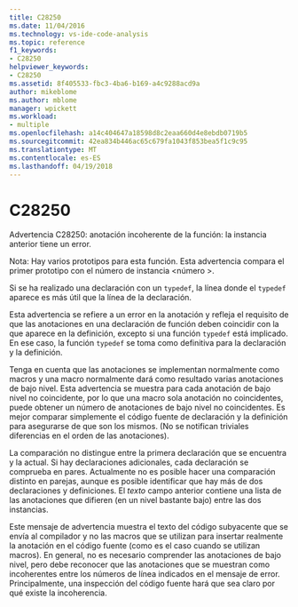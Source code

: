 ```yaml
---
title: C28250
ms.date: 11/04/2016
ms.technology: vs-ide-code-analysis
ms.topic: reference
f1_keywords:
- C28250
helpviewer_keywords:
- C28250
ms.assetid: 8f405533-fbc3-4ba6-b169-a4c9288acd9a
author: mikeblome
ms.author: mblome
manager: wpickett
ms.workload:
- multiple
ms.openlocfilehash: a14c404647a18598d8c2eaa660d4e8ebdb0719b5
ms.sourcegitcommit: 42ea834b446ac65c679fa1043f853bea5f1c9c95
ms.translationtype: MT
ms.contentlocale: es-ES
ms.lasthandoff: 04/19/2018
---
```

# <a name="c28250"></a>C28250
Advertencia C28250: anotación incoherente de la función: la instancia anterior tiene un error.

 Nota: Hay varios prototipos para esta función. Esta advertencia compara el primer prototipo con el número de instancia \<número >.

 Si se ha realizado una declaración con un `typedef`, la línea donde el `typedef` aparece es más útil que la línea de la declaración.

 Esta advertencia se refiere a un error en la anotación y refleja el requisito de que las anotaciones en una declaración de función deben coincidir con la que aparece en la definición, excepto si una función `typedef` está implicado. En ese caso, la función `typedef` se toma como definitiva para la declaración y la definición.

 Tenga en cuenta que las anotaciones se implementan normalmente como macros y una macro normalmente dará como resultado varias anotaciones de bajo nivel. Esta advertencia se muestra para cada anotación de bajo nivel no coincidente, por lo que una macro sola anotación no coincidentes, puede obtener un número de anotaciones de bajo nivel no coincidentes. Es mejor comparar simplemente el código fuente de declaración y la definición para asegurarse de que son los mismos. (No se notifican triviales diferencias en el orden de las anotaciones).

 La comparación no distingue entre la primera declaración que se encuentra y la actual. Si hay declaraciones adicionales, cada declaración se comprueba en pares. Actualmente no es posible hacer una comparación distinto en parejas, aunque es posible identificar que hay más de dos declaraciones y definiciones.  El *texto* campo anterior contiene una lista de las anotaciones que difieren (en un nivel bastante bajo) entre las dos instancias.

 Este mensaje de advertencia muestra el texto del código subyacente que se envía al compilador y no las macros que se utilizan para insertar realmente la anotación en el código fuente (como es el caso cuando se utilizan macros). En general, no es necesario comprender las anotaciones de bajo nivel, pero debe reconocer que las anotaciones que se muestran como incoherentes entre los números de línea indicados en el mensaje de error. Principalmente, una inspección del código fuente hará que sea claro por qué existe la incoherencia.